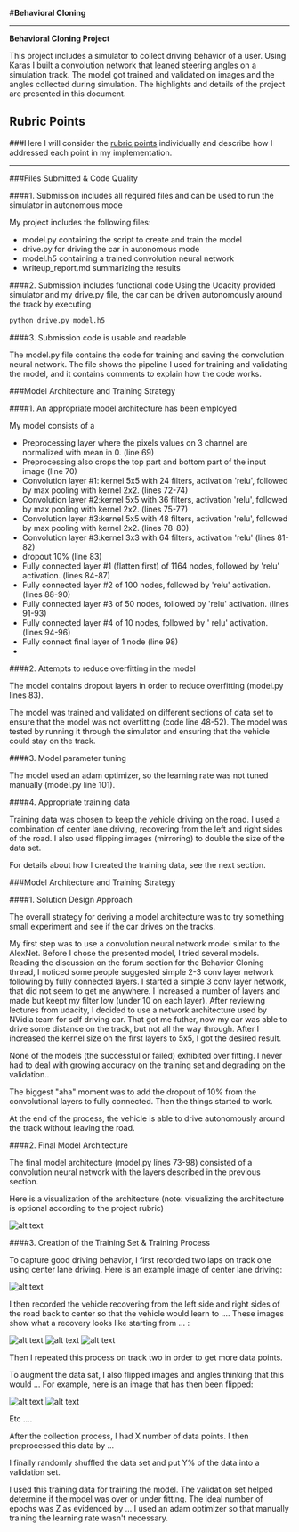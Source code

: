 #**Behavioral Cloning** 


---

**Behavioral Cloning Project**

This project includes a simulator to collect driving behavior of a user. Using Karas I built a convolution network that leaned steering angles on a simulation track. The model got trained and validated on images and the angles collected during simulation. The highlights and details of the project are presented in this document. 

[//]: # (Image References)

[image1]: ./images/DNNArch "Model Visualization"
[image2]: ./examples/placeholder.png "Grayscaling"
[image3]: ./examples/placeholder_small.png "Recovery Image"
[image4]: ./examples/placeholder_small.png "Recovery Image"
[image5]: ./examples/placeholder_small.png "Recovery Image"
[image6]: ./examples/placeholder_small.png "Normal Image"
[image7]: ./examples/placeholder_small.png "Flipped Image"

## Rubric Points
###Here I will consider the [rubric points](https://review.udacity.com/#!/rubrics/432/view) individually and describe how I addressed each point in my implementation.  

---
###Files Submitted & Code Quality

####1. Submission includes all required files and can be used to run the simulator in autonomous mode

My project includes the following files:

* model.py containing the script to create and train the model 
* drive.py for driving the car in autonomous mode
* model.h5 containing a trained convolution neural network 
* writeup_report.md summarizing the results

####2. Submission includes functional code
Using the Udacity provided simulator and my drive.py file, the car can be driven autonomously around the track by executing 
```sh
python drive.py model.h5
```

####3. Submission code is usable and readable

The model.py file contains the code for training and saving the convolution neural network. The file shows the pipeline I used for training and validating the model, and it contains comments to explain how the code works.

###Model Architecture and Training Strategy

####1. An appropriate model architecture has been employed


My model consists of a 
- Preprocessing layer where the pixels values on 3 channel are normalized with mean in 0. (line 69)
- Preprocessing also crops the top part and bottom part of the input image (line 70)
- Convolution layer #1: kernel 5x5 with 24 filters, activation 'relu', followed by max pooling with kernel 2x2. (lines 72-74)
- Convolution layer #2:kernel 5x5 with 36 filters, activation 'relu', followed by max pooling with kernel 2x2.  (lines 75-77)
- Convolution layer #3:kernel 5x5 with 48 filters, activation 'relu', followed by max pooling with kernel 2x2. (lines 78-80)
- Convolution layer #3:kernel 3x3 with 64 filters, activation 'relu' (lines 81-82)
- dropout 10% (line 83)
- Fully connected layer #1 (flatten first) of 1164 nodes, followed by 'relu' activation. (lines 84-87)
- Fully connected layer #2 of 100 nodes, followed by 'relu' activation. (lines 88-90)
- Fully connected layer #3 of 50 nodes, followed by 'relu' activation. (lines 91-93)
- Fully connected layer #4 of 10 nodes, followed by ' relu' activation. (lines 94-96)
- Fully connect final layer of 1 node (line 98) 
- 
####2. Attempts to reduce overfitting in the model

The model contains dropout layers in order to reduce overfitting (model.py lines 83). 

The model was trained and validated on different sections of data set to ensure that the model was not overfitting (code line 48-52). The model was tested by running it through the simulator and ensuring that the vehicle could stay on the track.

####3. Model parameter tuning

The model used an adam optimizer, so the learning rate was not tuned manually (model.py line 101).

####4. Appropriate training data

Training data was chosen to keep the vehicle driving on the road. I used a combination of center lane driving, recovering from the left and right sides of the road. I also used flipping images (mirroring) to double the size of the data set.  

For details about how I created the training data, see the next section. 

###Model Architecture and Training Strategy

####1. Solution Design Approach

The overall strategy for deriving a model architecture was to try something small experiment and see if the car drives on the tracks. 

My first step was to use a convolution neural network model similar to the AlexNet. 
Before I chose the presented model, I tried several models. Reading the discussion on the forum section for the Behavior Cloning  thread, I noticed some people suggested simple 2-3 conv layer network following by fully connected layers. I started a simple 3 conv layer network, that did not seem to get me anywhere. I increased a number of layers and made but keept my filter low (under 10 on each layer). After reviewing lectures from udacity, I decided to use a network architecture used by NVidia team for self driving car. That got me futher, now my car was able to drive some distance on the track, but not all the way through. After I increased the kernel size on the first layers to 5x5, I got the desired result. 
 

None of the models (the successful or failed) exhibited over fitting. I never had to deal with growing accuracy on the training set and degrading on the validation..

The biggest "aha" moment was to add the dropout of 10% from the convolutional layers to fully connected. Then the things started to work. 


At the end of the process, the vehicle is able to drive autonomously around the track without leaving the road.

####2. Final Model Architecture

The final model architecture (model.py lines 73-98) consisted of a convolution neural network with the layers described in the previous section. 

Here is a visualization of the architecture (note: visualizing the architecture is optional according to the project rubric)

![alt text][image1]

####3. Creation of the Training Set & Training Process

To capture good driving behavior, I first recorded two laps on track one using center lane driving. Here is an example image of center lane driving:

![alt text][image2]

I then recorded the vehicle recovering from the left side and right sides of the road back to center so that the vehicle would learn to .... These images show what a recovery looks like starting from ... :

![alt text][image3]
![alt text][image4]
![alt text][image5]

Then I repeated this process on track two in order to get more data points.

To augment the data sat, I also flipped images and angles thinking that this would ... For example, here is an image that has then been flipped:

![alt text][image6]
![alt text][image7]

Etc ....

After the collection process, I had X number of data points. I then preprocessed this data by ...


I finally randomly shuffled the data set and put Y% of the data into a validation set. 

I used this training data for training the model. The validation set helped determine if the model was over or under fitting. The ideal number of epochs was Z as evidenced by ... I used an adam optimizer so that manually training the learning rate wasn't necessary.
